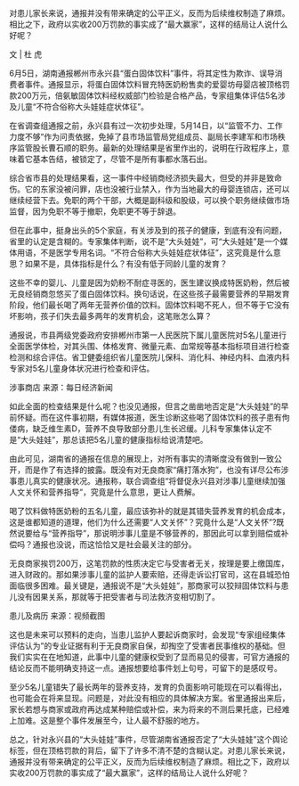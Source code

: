 对患儿家长来说，通报并没有带来确定的公平正义，反而为后续维权制造了麻烦。相比之下，政府以实收200万罚款的事实成了“最大赢家”，这样的结局让人说什么好呢？

文 | 杜 虎

6月5日，湖南通报郴州市永兴县“蛋白固体饮料”事件，将其定性为欺诈、误导消费者事件。通报显示，将蛋白固体饮料冒充特医奶粉售卖的爱婴坊母婴店被顶格罚款200万元，倍氨敏固体饮料经权威部门检验是合格产品，专家组集体评估5名涉及儿童“不符合俗称大头娃娃症状体征”。

在省调查组通报之前，永兴县有过一次初步处理，5月14日，以“监管不力、工作力度不够”作为问责依据，免掉了县市场监管局党组成员、副局长李建军和市场秩序监管股长曹石顺的职务。最新的处理结果是省里作出的，说明在行政程序上，意味着它基本告结，被锁定了，尽管不是所有事都水落石出。

综合省市县的处理结果看，这一事件中经销商经济损失最大，但受的并非是致命伤。它的东家没被问罪，店也没被行业禁入，作为当地最大的母婴连锁店，还可以继续经营下去。免职的两个干部，大概是副科级和股级，可以换个职务继续做市场监督，因为免职不等于撤职，免职更不等于辞退。

但在此事中，挺身出头的5个家庭，有关涉及到的孩子的健康，到底有没有问题，省里的认定是含糊的。专家集体判断，说不是“大头娃娃”，可“大头娃娃”是一个媒体用语，不是医学专用名词。“不符合俗称大头娃娃症状体征”，这究竟是什么意思？如果不是，具体指标是什么？有没有低于同龄儿童的发育？

这些不幸的婴儿、儿童是因为奶粉不耐症寻医的，医生建议换成特医奶粉，然后被无良经销商忽悠买了蛋白固体饮料。换句话说，在这些孩子最需要营养的早期发育阶段，他们最长喝了两年无营养价值的饮料。固体饮料喝不死人，但不等于它没有坏影响，孩子们失去最多两年的发育机会，这笔账怎么算？

通报说，市县两级党委政府安排郴州市第一人民医院下属儿童医院对5名儿童进行全面医学体检，对其头围、体格发育、微量元素、血常规等基本指标项目进行检查检测和综合评估。省卫健委组织省儿童医院儿保科、消化科、神经内科、血液内科专家对5名儿童身体状况进行检查和评估。

涉事商店 来源：每日经济新闻

如此全面的检查结果是什么呢？也没见通报，但言之凿凿地否定是“大头娃娃”的早前怀疑。而在这件事初期，有媒体报道，医生诊断这些喝了固体饮料的孩子患有佝偻病，缺乏维生素D，营养不良导致部分患儿生长迟缓。儿科专家集体认定不是“大头娃娃”，那总该把5名儿童的健康指标给说清楚吧。

由此可见，湖南省的通报在信息的展现上，对所有事实的清晰度没有做到一致公开，而是作了有选择的披露。既没有对无良商家“痛打落水狗”，也没有详尽公布涉事患儿真实的健康状况。通报称，联合调查组“将督促永兴县对涉事儿童继续加强人文关怀和营养指导”，究竟是什么意思，更让人费解。

喝了饮料做特医奶粉的五名儿童，最应该弥补的就是其错失营养发育的机会成本，这是谁都知道的道理，他们为什么还需要“人文关怀”？究竟什么是“人文关怀”?既然说要给与“营养指导”，那说明涉事儿童是不够营养的，那因此可以拿到赔偿或补偿吗？通报也没说，而这恰恰又是社会最关注的部分。

无良商家挨罚200万，这笔罚款的性质决定它与受害者无关，按理是要上缴国库，进入财政的。那如果涉事儿童的监护人要索赔，还得走诉讼打官司，这在县城恐怕面临很多困难。最关键是，通报说不是“大头娃娃”，那商家可以狡辩固体饮料与患儿没有因果关系，那就等于把受害者与司法救济变相切割了。

患儿及病历 来源：视频截图

这也是未来可以预料的走向，当患儿监护人要起诉商家时，会发现“专家组经集体评估认为”的专业证据有利于无良商家自保，却掏空了受害者民事维权的基础。但我们实实在在地知道，此事中儿童的健康权受到了显而易见的侵害，可官方通报的结论反而不能明确支持这一点。通报想要给事件划上句号，可留下的是感叹号。

至少5名儿童错失了最长两年的营养支持，发育的负面影响可能现在可以看得出，也可能会在将来显现。问题是，对此没有相应的具体解决方案。省里通报出来后，家长若想与商家或政府再达成某种赔偿或补偿，来为将来的不测后果托底，已经难上加难。这是整个事件发展至今，让人最不舒服的地方。

总之，针对永兴县的“大头娃娃”事件，尽管湖南省通报否定了“大头娃娃”这个舆论标签，但在顶格罚款的背后，留下了许多不清不楚的含糊认定。对患儿家长来说，通报并没有带来确定的公平正义，反而为后续维权制造了麻烦。相比之下，政府以实收200万罚款的事实成了“最大赢家”，这样的结局让人说什么好呢？


